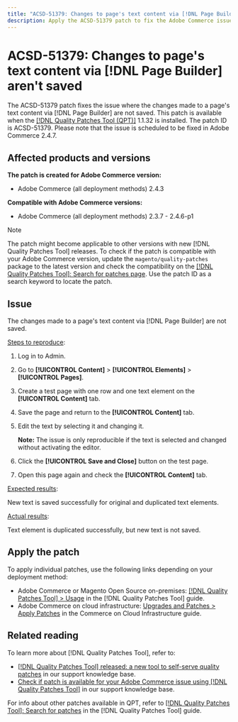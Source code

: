 ```yaml
---
title: "ACSD-51379: Changes to page's text content via [!DNL Page Builder] aren't saved"
description: Apply the ACSD-51379 patch to fix the Adobe Commerce issue where the changes made to a page's text content via [!DNL Page Builder] are not saved.
---
```

# ACSD-51379: Changes to page's text content via [!DNL Page Builder] aren't saved

The ACSD-51379 patch fixes the issue where the changes made to a page's text content via [!DNL Page Builder] are not saved. This patch is available when the [[!DNL Quality Patches Tool (QPT)]](/help/announcements/adobe-commerce-announcements/magento-quality-patches-released-new-tool-to-self-serve-quality-patches.md) 1.1.32 is installed. The patch ID is ACSD-51379. Please note that the issue is scheduled to be fixed in Adobe Commerce 2.4.7. 

## Affected products and versions

**The patch is created for Adobe Commerce version:**

* Adobe Commerce (all deployment methods) 2.4.3

**Compatible with Adobe Commerce versions:**

* Adobe Commerce (all deployment methods) 2.3.7 - 2.4.6-p1

>[!NOTE]
>
>The patch might become applicable to other versions with new [!DNL Quality Patches Tool] releases. To check if the patch is compatible with your Adobe Commerce version, update the `magento/quality-patches` package to the latest version and check the compatibility on the [[!DNL Quality Patches Tool]: Search for patches page](https://experienceleague.adobe.com/tools/commerce-quality-patches/index.html). Use the patch ID as a search keyword to locate the patch.

## Issue

The changes made to a page's text content via [!DNL Page Builder] are not saved.

<u>Steps to reproduce</u>:

1. Log in to Admin.
1. Go to **[!UICONTROL Content]** > **[!UICONTROL Elements]** > **[!UICONTROL Pages]**.
1. Create a test page with one row and one text element on the **[!UICONTROL Content]** tab.
1. Save the page and return to the **[!UICONTROL Content]** tab.
1. Edit the text by selecting it and changing it.

    **Note:** The issue is only reproducible if the text is selected and changed without activating the editor.

1. Click the **[!UICONTROL Save and Close]** button on the test page.
1. Open this page again and check the **[!UICONTROL Content]** tab.

<u>Expected results</u>:

New text is saved successfully for original and duplicated text elements.

<u>Actual results</u>:

Text element is duplicated successfully, but new text is not saved.

## Apply the patch

To apply individual patches, use the following links depending on your deployment method:

* Adobe Commerce or Magento Open Source on-premises: [[!DNL Quality Patches Tool] > Usage](https://experienceleague.adobe.com/docs/commerce-operations/tools/quality-patches-tool/usage.html) in the [!DNL Quality Patches Tool] guide.
* Adobe Commerce on cloud infrastructure: [Upgrades and Patches > Apply Patches](https://experienceleague.adobe.com/docs/commerce-cloud-service/user-guide/develop/upgrade/apply-patches.html) in the Commerce on Cloud Infrastructure guide.

## Related reading

To learn more about [!DNL Quality Patches Tool], refer to:

* [[!DNL Quality Patches Tool] released: a new tool to self-serve quality patches](/help/announcements/adobe-commerce-announcements/magento-quality-patches-released-new-tool-to-self-serve-quality-patches.md) in our support knowledge base.
* [Check if patch is available for your Adobe Commerce issue using [!DNL Quality Patches Tool]](/help/support-tools/patches-available-in-qpt-tool/check-patch-for-magento-issue-with-magento-quality-patches.md) in our support knowledge base.

For info about other patches available in QPT, refer to [[!DNL Quality Patches Tool]: Search for patches](https://experienceleague.adobe.com/tools/commerce-quality-patches/index.html) in the [!DNL Quality Patches Tool] guide.
